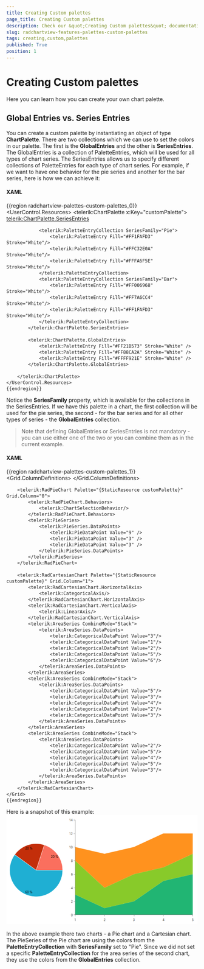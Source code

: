```yaml
---
title: Creating Custom palettes
page_title: Creating Custom palettes
description: Check our &quot;Creating Custom palettes&quot; documentation article for the RadChartView {{ site.framework_name }} control.
slug: radchartview-features-palettes-custom-palettes
tags: creating,custom,palettes
published: True
position: 1
---
```


# Creating Custom palettes



Here you can learn how you can create your own chart palette.
      

## Global Entries vs. Series Entries

You can create a custom palette by instantiating an object of type __ChartPalette__. There are two collections which we can use to set the colors in our palette. The first is the __GlobalEntries__ and the other is __SeriesEntries__. The GlobalEntries is a collection of PaletteEntries, which will be used for all types of chart series. The SeriesEntries allows us to specify different collections of PaletteEntries for each type of chart series. For example, if we want to have one behavior for the pie series and another for the bar series, here is how we can achieve it:
        

#### __XAML__

{{region radchartview-palettes-custom-palettes_0}}
	<UserControl.Resources>
	    <telerik:ChartPalette x:Key="customPalette">
	        <telerik:ChartPalette.SeriesEntries>
	                
	            <telerik:PaletteEntryCollection SeriesFamily="Pie">
	                <telerik:PaletteEntry Fill="#FF1FAFD3" Stroke="White"/>
	                <telerik:PaletteEntry Fill="#FFC32E0A" Stroke="White"/>
	                <telerik:PaletteEntry Fill="#FFFA6F5E" Stroke="White"/>
	            </telerik:PaletteEntryCollection>
	            <telerik:PaletteEntryCollection SeriesFamily="Bar">
	                <telerik:PaletteEntry Fill="#FF006968" Stroke="White"/>
	                <telerik:PaletteEntry Fill="#FF7A6CC4" Stroke="White"/>
	                <telerik:PaletteEntry Fill="#FF1FAFD3" Stroke="White"/>
	            </telerik:PaletteEntryCollection>
	        </telerik:ChartPalette.SeriesEntries>
	
	        <telerik:ChartPalette.GlobalEntries>
	            <telerik:PaletteEntry Fill="#FF21B573" Stroke="White" />
	            <telerik:PaletteEntry Fill="#FF88CA2A" Stroke="White" />
	            <telerik:PaletteEntry Fill="#FFFF921E" Stroke="White" />
	        </telerik:ChartPalette.GlobalEntries>
	            
	    </telerik:ChartPalette>
	</UserControl.Resources>
	{{endregion}}



Notice the __SeriesFamily__ property, which is available for the collections in the SeriesEntries. If we have this palette in a chart, the first collection will be used for the pie series, the second - for the bar series and for all other types of series - the __GlobalEntries__ collection.
        

>Note that defining GlobalEntries or SeriesEntries is not mandatory - you can use either one of the two or you can combine them as in the current example.
          

#### __XAML__

{{region radchartview-palettes-custom-palettes_1}}
	<Grid>
	    <Grid.ColumnDefinitions>
	        <ColumnDefinition Width="1*"/>
	        <ColumnDefinition Width="2*"/>
	    </Grid.ColumnDefinitions>
	
	    <telerik:RadPieChart Palette="{StaticResource customPalette}" Grid.Column="0">
	        <telerik:RadPieChart.Behaviors>
	            <telerik:ChartSelectionBehavior/>
	        </telerik:RadPieChart.Behaviors>
	        <telerik:PieSeries>
	            <telerik:PieSeries.DataPoints>
	                <telerik:PieDataPoint Value="9" />
	                <telerik:PieDataPoint Value="3" />
	                <telerik:PieDataPoint Value="3" />
	            </telerik:PieSeries.DataPoints>
	        </telerik:PieSeries>
	    </telerik:RadPieChart>
	
	    <telerik:RadCartesianChart Palette="{StaticResource customPalette}" Grid.Column="1">
	        <telerik:RadCartesianChart.HorizontalAxis>
	            <telerik:CategoricalAxis/>
	        </telerik:RadCartesianChart.HorizontalAxis>
	        <telerik:RadCartesianChart.VerticalAxis>
	            <telerik:LinearAxis/>
	        </telerik:RadCartesianChart.VerticalAxis>
	        <telerik:AreaSeries CombineMode="Stack">
	            <telerik:AreaSeries.DataPoints>
	                <telerik:CategoricalDataPoint Value="3"/>
	                <telerik:CategoricalDataPoint Value="1"/>
	                <telerik:CategoricalDataPoint Value="2"/>
	                <telerik:CategoricalDataPoint Value="5"/>
	                <telerik:CategoricalDataPoint Value="6"/>
	            </telerik:AreaSeries.DataPoints>
	        </telerik:AreaSeries>
	        <telerik:AreaSeries CombineMode="Stack">
	            <telerik:AreaSeries.DataPoints>
	                <telerik:CategoricalDataPoint Value="5"/>
	                <telerik:CategoricalDataPoint Value="3"/>
	                <telerik:CategoricalDataPoint Value="4"/>
	                <telerik:CategoricalDataPoint Value="2"/>
	                <telerik:CategoricalDataPoint Value="3"/>
	            </telerik:AreaSeries.DataPoints>
	        </telerik:AreaSeries>
	        <telerik:AreaSeries CombineMode="Stack">
	            <telerik:AreaSeries.DataPoints>
	                <telerik:CategoricalDataPoint Value="2"/>
	                <telerik:CategoricalDataPoint Value="5"/>
	                <telerik:CategoricalDataPoint Value="4"/>
	                <telerik:CategoricalDataPoint Value="5"/>
	                <telerik:CategoricalDataPoint Value="3"/>
	            </telerik:AreaSeries.DataPoints>
	        </telerik:AreaSeries>
	    </telerik:RadCartesianChart>
	</Grid>
	{{endregion}}



Here is a snapshot of this example:
        ![Rad Chart View-palettes-custom-palettes-0](images/RadChartView-palettes-custom-palettes-0.png)

In the above example there two charts - a Pie chart and a Cartesian chart. The PieSeries of the Pie chart are using the colors from the __PaletteEntryCollection__  with __SeriesFamily__ set to "Pie". Since we did not set a specific __PaletteEntryCollection__ for the area series of the second chart, they use the colors from the __GlobalEntries__ collection.
        

